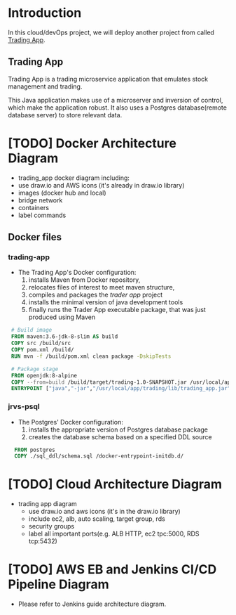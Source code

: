 # Introduction
In this cloud/devOps project, we will deploy another project from called [Trading App](https://github.com/mazh-jarvis/trading).

## Trading App
Trading App is a trading microservice application that emulates stock management and trading.

This Java application makes use of a microserver and inversion of control, which make the application robust. It also uses a Postgres database(remote database server) to store relevant data.

# [TODO] Docker Architecture Diagram
- trading_app docker diagram including:
 - use draw.io and AWS icons (it's already in draw.io library)
 - images (docker hub and local)
 - bridge network
 - containers
 - label commands

## Docker files
  ### trading-app
   - The Trading App's Docker configuration:
        1. installs Maven from Docker repository,
        1. relocates files of interest to meet maven structure,
        1. compiles and packages the *trader app* project
        1. installs the minimal version of java development tools
        1. finally runs the Trader App executable package, that was just produced using Maven
   ```dockerfile
    # Build image
    FROM maven:3.6-jdk-8-slim AS build
    COPY src /build/src
    COPY pom.xml /build/
    RUN mvn -f /build/pom.xml clean package -DskipTests

    # Package stage
    FROM openjdk:8-alpine
    COPY --from=build /build/target/trading-1.0-SNAPSHOT.jar /usr/local/app/trading/lib/trading_app.jar
    ENTRYPOINT ["java","-jar","/usr/local/app/trading/lib/trading_app.jar"]
```

  ### jrvs-psql
   - The Postgres' Docker configuration:
        1. installs the appropriate version of Postgres database package
        1. creates the database schema based on a specified DDL source
  ```dockerfile
    FROM postgres
    COPY ./sql_ddl/schema.sql /docker-entrypoint-initdb.d/
```

# [TODO] Cloud Architecture Diagram
- trading app diagram
  - use draw.io and aws icons (it's in the draw.io library)
  - include ec2, alb, auto scaling, target group, rds
  - security groups
  - label all important ports(e.g. ALB HTTP, ec2 tpc:5000, RDS tcp:5432)

# [TODO] AWS EB and Jenkins CI/CD Pipeline Diagram
- Please refer to Jenkins guide architecture diagram.